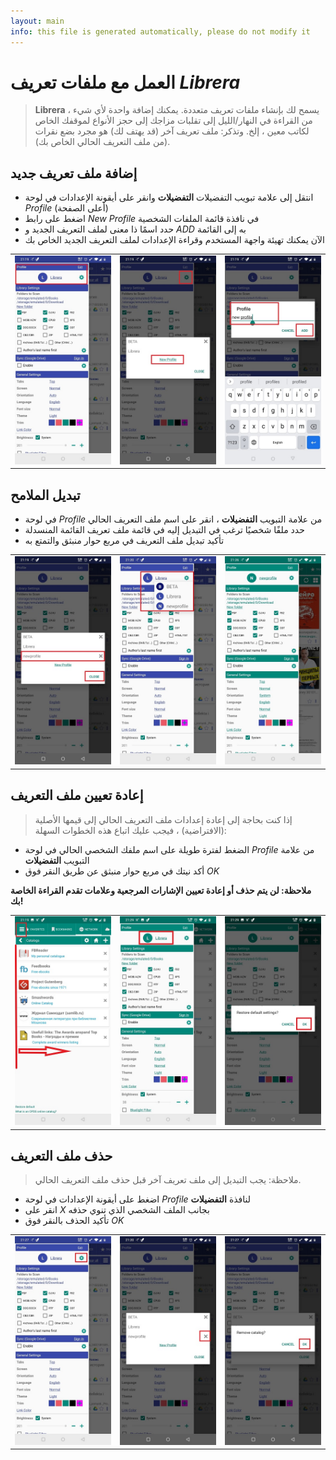 ```yaml
---
layout: main
info: this file is generated automatically, please do not modify it
---
```


# العمل مع ملفات تعريف _Librera_

> **Librera** يسمح لك بإنشاء ملفات تعريف متعددة. يمكنك إضافة واحدة لأي شيء ، من القراءة في النهار/الليل إلى تقلبات مزاجك إلى حجز الأنواع لموقفك الخاص لكاتب معين ، إلخ.
> وتذكر: ملف تعريف آخر (قد يهتف لك) هو مجرد بضع نقرات (من ملف التعريف الحالي الخاص بك).


## إضافة ملف تعريف جديد
* انتقل إلى علامة تبويب التفضيلات **التفضيلات** وانقر على أيقونة الإعدادات في لوحة _Profile_ (أعلى الصفحة)
* اضغط على رابط _New Profile_ في نافذة قائمة الملفات الشخصية
* حدد اسمًا ذا معنى لملف التعريف الجديد و _ADD_ به إلى القائمة
* الآن يمكنك تهيئة واجهة المستخدم وقراءة الإعدادات لملف التعريف الجديد الخاص بك

||||
|-|-|-|
|![](1.jpg)|![](2.jpg)|![](3.jpg)|

## تبديل الملامح
* في لوحة _Profile_ من علامة التبويب **التفضيلات** ، انقر على اسم ملف التعريف الحالي
* حدد ملفًا شخصيًا ترغب في التبديل إليه في قائمة ملف تعريف القائمة المنسدلة
* تأكيد تبديل ملف التعريف في مربع حوار منبثق والتمتع به

||||
|-|-|-|
|![](4.jpg)|![](5.jpg)|![](6.jpg)|

## إعادة تعيين ملف التعريف
> إذا كنت بحاجة إلى إعادة إعدادات ملف التعريف الحالي إلى قيمها الأصلية (الافتراضية) ، فيجب عليك اتباع هذه الخطوات السهلة:
* الضغط لفترة طويلة على اسم ملفك الشخصي الحالي في لوحة _Profile_ من علامة التبويب **التفضيلات**
* أكد نيتك في مربع حوار منبثق عن طريق النقر فوق _OK_

**ملاحظة: لن يتم حذف أو إعادة تعيين الإشارات المرجعية وعلامات تقدم القراءة الخاصة بك!**

||||
|-|-|-|
|![](19.jpg)|![](20.jpg)|![](21.jpg)|

## حذف ملف التعريف
> ملاحظة: يجب التبديل إلى ملف تعريف آخر قبل حذف ملف التعريف الحالي.

* اضغط على أيقونة الإعدادات في لوحة _Profile_ لنافذة **التفضيلات**
* انقر على _X_ بجانب الملف الشخصي الذي تنوي حذفه
* تأكيد الحذف بالنقر فوق _OK_

||||
|-|-|-|
|![](7.jpg)|![](8.jpg)|![](9.jpg)|
